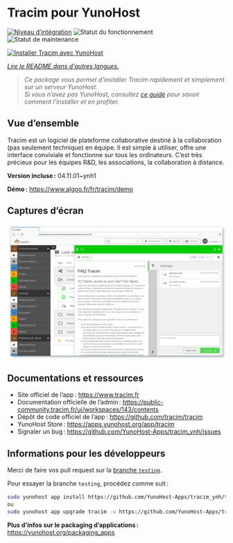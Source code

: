 <!--
Nota bene : ce README est automatiquement généré par <https://github.com/YunoHost/apps/tree/master/tools/readme_generator>
Il NE doit PAS être modifié à la main.
-->

# Tracim pour YunoHost

[![Niveau d’intégration](https://dash.yunohost.org/integration/tracim.svg)](https://ci-apps.yunohost.org/ci/apps/tracim/) ![Statut du fonctionnement](https://ci-apps.yunohost.org/ci/badges/tracim.status.svg) ![Statut de maintenance](https://ci-apps.yunohost.org/ci/badges/tracim.maintain.svg)

[![Installer Tracim avec YunoHost](https://install-app.yunohost.org/install-with-yunohost.svg)](https://install-app.yunohost.org/?app=tracim)

*[Lire le README dans d'autres langues.](./ALL_README.md)*

> *Ce package vous permet d’installer Tracim rapidement et simplement sur un serveur YunoHost.*  
> *Si vous n’avez pas YunoHost, consultez [ce guide](https://yunohost.org/install) pour savoir comment l’installer et en profiter.*

## Vue d’ensemble

Tracim est un logiciel de plateforme collaborative destiné à la collaboration (pas seulement technique) en équipe. Il est simple à utiliser, offre une interface conviviale et fonctionne sur tous les ordinateurs. C’est très précieux pour les équipes R&D, les associations, la collaboration à distance.


**Version incluse :** 04.11.01~ynh1

**Démo :** <https://www.algoo.fr/fr/tracim/demo>

## Captures d’écran

![Capture d’écran de Tracim](./doc/screenshots/feature_app_document.png)

## Documentations et ressources

- Site officiel de l’app : <https://www.tracim.fr>
- Documentation officielle de l’admin : <https://public-community.tracim.fr/ui/workspaces/143/contents>
- Dépôt de code officiel de l’app : <https://github.com/tracim/tracim>
- YunoHost Store : <https://apps.yunohost.org/app/tracim>
- Signaler un bug : <https://github.com/YunoHost-Apps/tracim_ynh/issues>

## Informations pour les développeurs

Merci de faire vos pull request sur la [branche `testing`](https://github.com/YunoHost-Apps/tracim_ynh/tree/testing).

Pour essayer la branche `testing`, procédez comme suit :

```bash
sudo yunohost app install https://github.com/YunoHost-Apps/tracim_ynh/tree/testing --debug
ou
sudo yunohost app upgrade tracim -u https://github.com/YunoHost-Apps/tracim_ynh/tree/testing --debug
```

**Plus d’infos sur le packaging d’applications :** <https://yunohost.org/packaging_apps>
